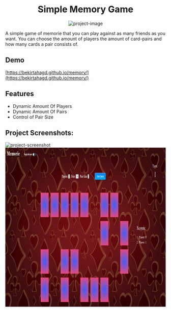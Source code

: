 <h1 align="center" id="title">Simple Memory Game</h1>

<p align="center"><img src="https://socialify.git.ci/bekirtahagd/memory/image?description=1&amp;descriptionEditable=A%20simple%20memory%20game&amp;font=Source%20Code%20Pro&amp;language=1&amp;name=1&amp;owner=1&amp;pattern=Signal&amp;theme=Dark" alt="project-image"></p>

<p id="description">A simple game of memorie that you can play against as many friends as you want. You can choose the amount of players the amount of card-pairs and how many cards a pair consists of.</p>

<h2>Demo</h2>

[https://bekirtahagd.github.io/memory/](https://bekirtahagd.github.io/memory/)
<br>

<h2>Features</h2>

*   Dynamic Amount Of Players
*   Dynamic Amount Of Pairs
*   Control of Pair Size
  
<h2>Project Screenshots:</h2>

<img src="./preview/image.png" alt="project-screenshot" width=auto height="500/">
<img src="./preview/main-page-clicked.png" alt="project-screenshot" width=auto height="500/">

